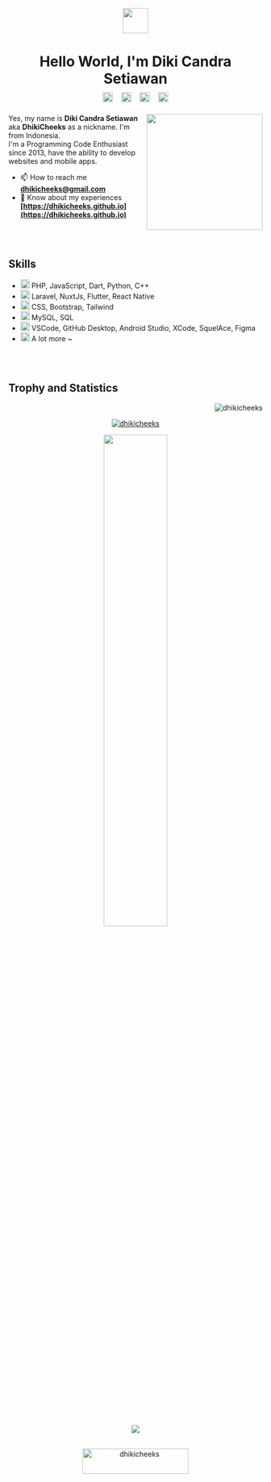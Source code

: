 <!-- Wave Emoji -->
<p align="center">
  <img src="https://emojis.slackmojis.com/emojis/images/1643515297/13171/meow_wave.gif?1643515297" width="50"/>
</p>

<h1 align="center">
  <!-- Name -->
    <b>Hello World, I'm Diki Candra Setiawan </b>
  <br>
  <!-- Social Media -->
    <a style="margin: 0px 5px;padding-bottom: 5px;" href="https://twitter.com/dhikics"  target="blank"><img  align="center"  src="https://emojis.slackmojis.com/emojis/images/1643514044/35/twitter.png?1643514044"  alt="dhikics"  height="20"  width="20"  /></a>
    <a style="margin: 0px 5px;padding-bottom: 5px;" href="https://linkedin.com/in/dikicandrasetiawan"  target="blank"><img  align="center"  src="https://emojis.slackmojis.com/emojis/images/1643514111/711/linkedin.png?1643514111"  alt="dikicandrasetiawan"  height="20"  width="20"  /></a>
    <a style="margin: 0px 5px;padding-bottom: 5px;" href="https://facebook.com/dhikics"  target="blank"><img  align="center"  src="https://emojis.slackmojis.com/emojis/images/1643514044/34/facebook.png?1643514044"  alt="dhikics"  height="20"  width="20"  /></a>
    <a style="margin: 0px 5px;padding-bottom: 5px;" href="https://instagram.com/dhikics"  target="blank"><img  align="center"  src="https://emojis.slackmojis.com/emojis/images/1643514104/632/instagram.png?1643514104"  alt="dhikics" height="20"  width="20"  /></a>
</h1>

<img align="right" src="https://avatars.githubusercontent.com/u/75842751?s=400&u=8e636b1e3fbca71260dd13f80cdf14a82e3f1a56&v=4" width="230">

<!-- Description -->
<p>
  Yes, my name is <b>Diki Candra Setiawan</b> aka <b>DhikiCheeks</b> as a nickname. I'm from Indonesia. <br>
  I'm a Programming Code Enthusiast since 2013, have the ability to develop websites and mobile apps.
</p>

<!-- Profile -->
- 📫 How to reach me **dhikicheeks@gmail.com**
- 📄 Know about my experiences **[https://dhikicheeks.github.io](https://dhikicheeks.github.io)**
<br>
<br>

<!-- Akills -->
## Skills
* <img src="https://emojis.slackmojis.com/emojis/images/1643516721/27681/script_code.gif?1643516721" width="18"/> PHP, JavaScript, Dart, Python, C++
* <img src="https://emojis.slackmojis.com/emojis/images/1643515023/10521/meow_code.gif?1643515023" width="18"/> Laravel, NuxtJs, Flutter, React Native
* <img src="https://emojis.slackmojis.com/emojis/images/1643512451/51311/monitor.gif?1643512451" width="18"/> CSS, Bootstrap, Tailwind
* <img src="https://emojis.slackmojis.com/emojis/images/1643510897/38015/data_party.gif?1643510897" width="18"/> MySQL, SQL
* <img src="https://emojis.slackmojis.com/emojis/images/1643509442/48733/vscode-party.gif?1643509442" width="18"/> VSCode, GitHub Desktop, Android Studio, XCode, SquelAce, Figma
* <img src="https://emojis.slackmojis.com/emojis/images/1643514598/6016/meow_coffee.png?1643514598" width="18"/> A lot more ~
<br>
<br>

<!-- Repository -->
<!-- <p align="center">
  <img align="left" src ="https://github-readme-stats.vercel.app/api/pin/?username=dhikicheeks&repo=flutter_ml_ocr">
  <img align="right" src ="https://github-readme-stats.vercel.app/api/pin/?username=dhikicheeks&repo=flutter_ml_ocr">
</p> -->


## Trophy and Statistics
<!-- Visitor -->
<p align="right">
  <img  src="https://komarev.com/ghpvc/?username=dhikicheeks&label=Profile%20views&color=0e75b6&style=flat"  alt="dhikicheeks"  />
</p>

<!-- Trophy -->
<p align="center">
  <a href="https://github.com/ryo-ma/github-profile-trophy"><img  src="https://github-profile-trophy.vercel.app/?username=dhikicheeks&&row=1&column=5&margin-w=15&no-bg=true&no-frame=true&theme=algolia"  alt="dhikicheeks"  /></a>
</p>

<!-- Statistics -->
<p align="center">
  <!-- Most Languages -->
  <img height="50%" width="auto" src ="https://github-readme-stats.vercel.app/api/top-langs/?username=dhikicheeks&layout=compact&hide_border=true&theme=algolia&bg_color=00000000&langs_count=8&hide=scss,ruby,shell">
  <br>
</p>

<!-- Streak -->
<p align="center">
  <img src="https://github-readme-streak-stats.herokuapp.com?user=dhikicheeks&theme=algolia&hide_border=true&background=FFFFFF00&mode=weekly&exclude_days=Sun%2CMon%2CTue%2CWed%2CThu%2CFri%2CSat">
  <br>
  <br>
</p>
  
<!-- Buy Me Coffe -->
<p align="center">
  <a href="https://www.buymeacoffee.com/dhikicheeks"> <img align="center" src="https://cdn.buymeacoffee.com/buttons/v2/default-orange.png" height="50" width="210" alt="dhikicheeks"/></a>
  <br>
</p>



<!-- Thank for several third parties, including:
  1. ryo-ma, a source of inspiration and a widget for trophies
  2. slackmojis, a source of emoji assets
  3. Komarev, widget for visitor counter
  4. vercel, a programming language statistics widget
  5. herokuapp, contribution streak statistics widget

  🫶🫶🫶
-->

